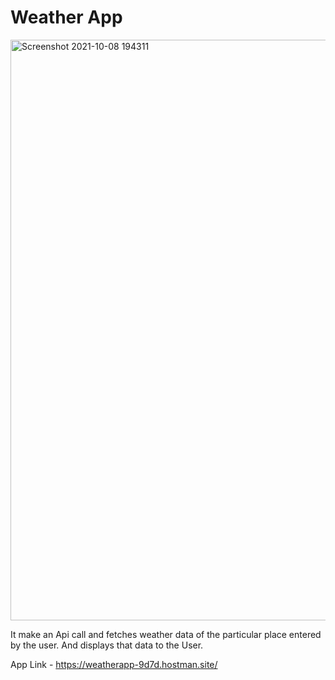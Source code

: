 # Weather App
<img width="929" alt="Screenshot 2021-10-08 194311" src="https://user-images.githubusercontent.com/87574570/136577274-dd18e0b3-8bed-4dd9-8389-cd1fb93efc89.png">

It make an Api call and fetches weather data of the particular
place entered by the user. And displays that data to the User.

App Link - https://weatherapp-9d7d.hostman.site/


